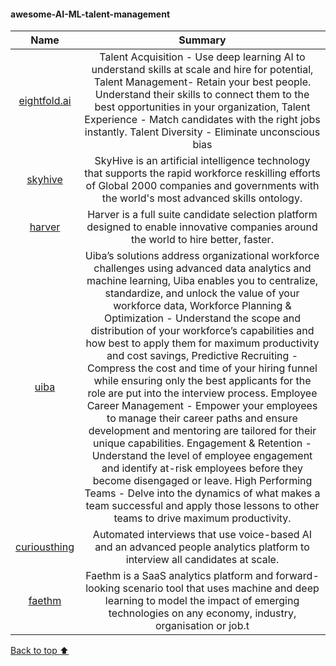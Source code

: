 #### awesome-AI-ML-talent-management
|  Name |  Summary | 
|:-:    |:-:       |  
|  [eightfold.ai](https://eightfold.ai/talent-intelligence-platform/) | Talent Acquisition - Use deep learning AI to understand skills at scale and hire for potential, Talent Management- Retain your best people. Understand their skills to connect them to the best opportunities in your organization, Talent Experience - Match candidates with the right jobs instantly. Talent Diversity - Eliminate unconscious bias |
|  [skyhive](https://www.skyhive.io/en-ca/enterprise) | SkyHive is an artificial intelligence technology that supports the rapid workforce reskilling efforts of Global 2000 companies and governments with the world's most advanced skills ontology. |
|  [harver](https://harver.com/) | Harver is a full suite candidate selection platform designed to enable innovative companies around the world to hire better, faster.|
|  [uiba](https://www.uiba.co/) | Uiba’s solutions address organizational workforce challenges using advanced data analytics and machine learning, Uiba enables you to centralize, standardize, and unlock the value of your workforce data, Workforce Planning & Optimization - Understand the scope and distribution of your workforce’s capabilities and how best to apply them for maximum productivity and cost savings, Predictive Recruiting - Compress the cost and time of your hiring funnel while ensuring only the best applicants for the role are put into the interview process. Employee Career Management - Empower your employees to manage their career paths and ensure development and mentoring are tailored for their unique capabilities. Engagement & Retention - Understand the level of employee engagement and identify at-risk employees before they become disengaged or leave. High Performing Teams - Delve into the dynamics of what makes a team successful and apply those lessons to other teams to drive maximum productivity.|
|  [curiousthing](https://www.curiousthing.io/) | Automated interviews that use voice-based AI and an advanced people analytics platform to interview all candidates at scale. |
|  [faethm](https://faethm.ai/platform) | Faethm is a SaaS analytics platform and forward-looking scenario tool that uses machine and deep learning to model the impact of emerging technologies on any economy, industry, organisation or job.t |

[Back to top :arrow_up:](#awesome-AI-ML-talent-management)

